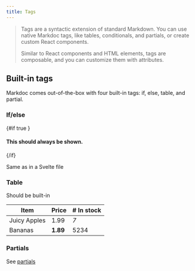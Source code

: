 ```yaml
---
title: Tags
---
```


> Tags are a syntactic extension of standard Markdown. You can use native Markdoc tags, like tables, conditionals, and partials, or create custom React components.
>
> Similar to React components and HTML elements, tags are composable, and you can customize them with attributes.

## Built-in tags

Markdoc comes out-of-the-box with four built-in tags: if, else, table, and partial.

### If/else

{#if true }

#### This should always be shown.

{/if}

Same as in a Svelte file

### Table

Should be built-in

| Item         | Price    | # In stock |
| ------------ | -------- | ---------- |
| Juicy Apples | 1.99     | _7_        |
| Bananas      | **1.89** | 5234       |

### Partials

See [partials](../03-advanced/partials)
